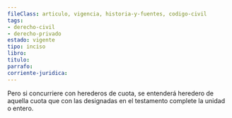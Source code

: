 ```yaml
---
fileClass: articulo, vigencia, historia-y-fuentes, codigo-civil
tags:
- derecho-civil
- derecho-privado
estado: vigente
tipo: inciso
libro:
titulo:
parrafo:
corriente-juridica:
---
```

Pero si concurriere con herederos de cuota, se entenderá heredero de aquella cuota que con las designadas en el testamento complete la unidad o entero.